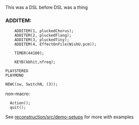 This was a DSL before DSL was a thing

### ADDITEM:
```
	ADDITEM(1, pluckedChorus);
	ADDITEM(2, pluckedFlang);
	ADDITEM(3, pluckedTiny);
	ADDITEM(4, EffectOnFile(WishU.pcm));
```
```
	TIMER(44100);
```
```
	KEYB(kbhit,nfreq);
```

```
PLAYSTEREO
PLAYMONO
```
```
NEWC(sw, SwitchN, (3));
```

non-macro:
```
  Action();
  quit();
```
See [reconstruction/src/demo-setups](reconstruction/src/demo-setups) for more with examples
